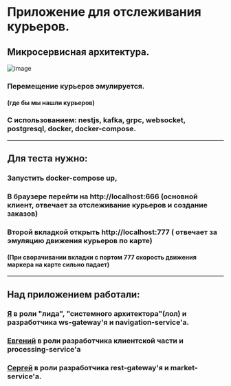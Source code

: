 # Приложение для отслеживания курьеров.

## Микросервисная архитектура.

![image](https://i.ibb.co/QkNsRgM/chrome-c-Blc-Of-Gzsq.png)

### Перемещение курьеров эмулируется.

#### (где бы мы нашли курьеров)

### С использованием: nestjs, kafka, grpc, websocket, postgresql, docker, docker-compose.

<hr>

## Для теста нужно:

### Запустить docker-compose up,

### В браузере перейти на http://localhost:666 (основной клиент, отвечает за отслеживание курьеров и создание заказов)

### Второй вкладкой открыть http://localhost:777 ( отвечает за эмуляцию движения курьеров по карте)

#### (При сворачивании вкладки с портом 777 скорость движения маркера на карте сильно падает)

<hr>

## Над приложением работали:

### [Я](https://github.com/ajiways) в роли "лида", "системного архитектора"(лол) и разработчика ws-gateway'я и navigation-service'a.

### [Евгений](https://github.com/Metter1) в роли разработчика клиентской части и processing-service'a

### [Сергей](https://github.com/Kirnukan) в роли разработчика rest-gateway'я и market-service'a.
